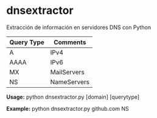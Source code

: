 # dnsextractor
Extracción de información en servidores DNS con Python

Query Type | Comments
------------ | -------------
A | IPv4
AAAA | IPv6
MX | MailServers
NS | NameServers


**Usage:** python dnsextractor.py [domain] [querytype]

**Example:** python dnsextractor.py github.com NS
